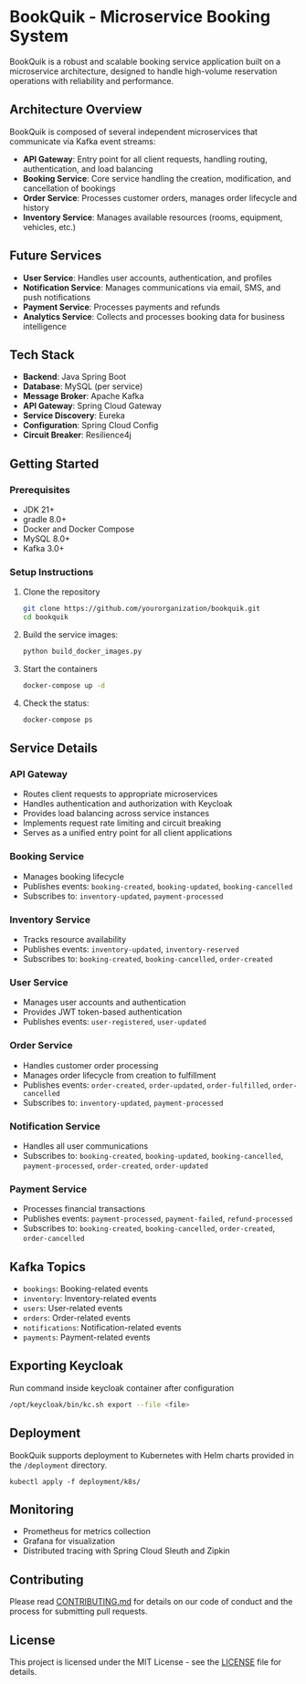 # BookQuik - Microservice Booking System

BookQuik is a robust and scalable booking service application built on a microservice architecture, designed to handle high-volume reservation operations with reliability and performance.

## Architecture Overview

BookQuik is composed of several independent microservices that communicate via Kafka event streams:

- **API Gateway**: Entry point for all client requests, handling routing, authentication, and load balancing
- **Booking Service**: Core service handling the creation, modification, and cancellation of bookings
- **Order Service**: Processes customer orders, manages order lifecycle and history
- **Inventory Service**: Manages available resources (rooms, equipment, vehicles, etc.)

## Future Services

- **User Service**: Handles user accounts, authentication, and profiles
- **Notification Service**: Manages communications via email, SMS, and push notifications
- **Payment Service**: Processes payments and refunds
- **Analytics Service**: Collects and processes booking data for business intelligence

## Tech Stack

- **Backend**: Java Spring Boot
- **Database**: MySQL (per service)
- **Message Broker**: Apache Kafka
- **API Gateway**: Spring Cloud Gateway
- **Service Discovery**: Eureka
- **Configuration**: Spring Cloud Config
- **Circuit Breaker**: Resilience4j

## Getting Started

### Prerequisites

- JDK 21+
- gradle 8.0+
- Docker and Docker Compose
- MySQL 8.0+
- Kafka 3.0+

### Setup Instructions

1. Clone the repository

   ```bash
   git clone https://github.com/yourorganization/bookquik.git
   cd bookquik
   ```

2. Build the service images:

   ```bash
   python build_docker_images.py
   ```

3. Start the containers

   ```bash
   docker-compose up -d
   ```

4. Check the status:
   ```bash
   docker-compose ps
   ```

## Service Details

### API Gateway

- Routes client requests to appropriate microservices
- Handles authentication and authorization with Keycloak
- Provides load balancing across service instances
- Implements request rate limiting and circuit breaking
- Serves as a unified entry point for all client applications

### Booking Service

- Manages booking lifecycle
- Publishes events: `booking-created`, `booking-updated`, `booking-cancelled`
- Subscribes to: `inventory-updated`, `payment-processed`

### Inventory Service

- Tracks resource availability
- Publishes events: `inventory-updated`, `inventory-reserved`
- Subscribes to: `booking-created`, `booking-cancelled`, `order-created`

### User Service

- Manages user accounts and authentication
- Provides JWT token-based authentication
- Publishes events: `user-registered`, `user-updated`

### Order Service

- Handles customer order processing
- Manages order lifecycle from creation to fulfillment
- Publishes events: `order-created`, `order-updated`, `order-fulfilled`, `order-cancelled`
- Subscribes to: `inventory-updated`, `payment-processed`

### Notification Service

- Handles all user communications
- Subscribes to: `booking-created`, `booking-updated`, `booking-cancelled`, `payment-processed`, `order-created`, `order-updated`

### Payment Service

- Processes financial transactions
- Publishes events: `payment-processed`, `payment-failed`, `refund-processed`
- Subscribes to: `booking-created`, `booking-cancelled`, `order-created`, `order-cancelled`

## Kafka Topics

- `bookings`: Booking-related events
- `inventory`: Inventory-related events
- `users`: User-related events
- `orders`: Order-related events
- `notifications`: Notification-related events
- `payments`: Payment-related events

## Exporting Keycloak

Run command inside keycloak container after configuration

```bash
/opt/keycloak/bin/kc.sh export --file <file>
```

## Deployment

BookQuik supports deployment to Kubernetes with Helm charts provided in the `/deployment` directory.

```
kubectl apply -f deployment/k8s/
```

## Monitoring

- Prometheus for metrics collection
- Grafana for visualization
- Distributed tracing with Spring Cloud Sleuth and Zipkin

## Contributing

Please read [CONTRIBUTING.md](CONTRIBUTING.md) for details on our code of conduct and the process for submitting pull requests.

## License

This project is licensed under the MIT License - see the [LICENSE](LICENSE) file for details.
